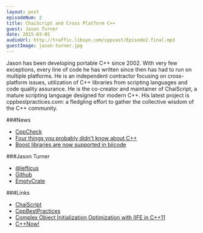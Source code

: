 ```yaml
---
layout: post
episodeNum: 2
title: ChaiScript and Cross Platform C++
guest: Jason Turner
date: 2015-03-05
audioUrl: http://traffic.libsyn.com/cppcast/Episode2.final.mp3
guestImage: jason-turner.jpg
---
```


Jason has been developing portable C++ since 2002. With very few exceptions, every line of code he has written since then has had to run on multiple platforms. He is an independent contractor focusing on cross-platform issues, utilization of C++ libraries from scripting languages and code quality assurance. He is the co-creator and maintainer of ChaiScript, a mature scripting language designed for modern C++. His latest project is cppbestpractices.com: a fledgling effort to gather the collective wisdom of the C++ community.

###News

 - [CppCheck](https://isocpp.org/blog/2015/02/cppcheck)
 - [Four things you probably didn't know about C++](http://cogitolearning.co.uk/?p=1669)
 - [Boost libraries are now supported in biicode](http://blog.biicode.com/dependency-management-boost-libraries/)
 
###Jason Turner

 - [@lefticus](https://twitter.com/lefticus)
 - [Github](http://www.github.com/lefticus)
 - [EmptyCrate](http://blog.emptycrate.com/)
 
###Links
 
 - [ChaiScript](http://www.chaiscript.com)
 - [CppBestPractices](http://www.cppbestpractices.com)
 - [Complex Object Initialization Optimization with IIFE in C++11](http://blog2.emptycrate.com/content/complex-object-initialization-optimization-iife-c11)
 - [C++Now!](http://cppnow.org/)



